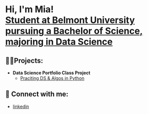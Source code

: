 <h1>Hi, I'm Mia! <br/><a href="https://github.com/Mia-Coutts">Student at Belmont University pursuing a Bachelor of Science, majoring in Data Science</a>

<h2>👨‍💻Projects:</h2>

- <b>Data Science Portfolio Class Project</b>
  - [Praciting DS & Algos in Python](https://github.com/joshmadakor1/Algorithms-Practice)

<h2> 🤳 Connect with me:</h2>

- [linkedin](https://www.linkedin.com/in/amelia-mia-coutts-388a88283/)

<!--
**Mia-Coutts/Mia-Coutts** is a ✨ _special_ ✨ repository because its `README.md` (this file) appears on your GitHub profile.

Here are some ideas to get you started:

- 🔭 I’m currently working on ...
- 🌱 I’m currently learning ...
- 👯 I’m looking to collaborate on ...
- 🤔 I’m looking for help with ...
- 💬 Ask me about ...
- 📫 How to reach me: ...
- 😄 Pronouns: ...
- ⚡ Fun fact: ...
-->
